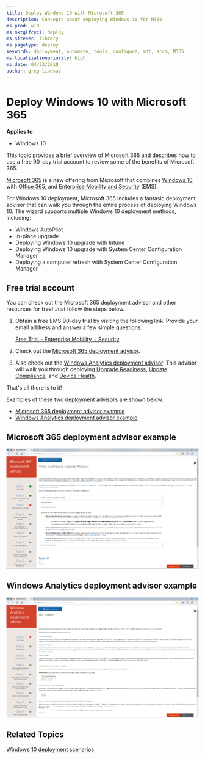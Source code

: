 ```yaml
---
title: Deploy Windows 10 with Microsoft 365
description: Concepts about deploying Windows 10 for M365
ms.prod: w10
ms.mktglfcycl: deploy
ms.sitesec: library
ms.pagetype: deploy
keywords: deployment, automate, tools, configure, mdt, sccm, M365
ms.localizationpriority: high
ms.date: 04/23/2018
author: greg-lindsay
---
```


# Deploy Windows 10 with Microsoft 365

**Applies to**

-   Windows 10

This topic provides a brief overview of Microsoft 365 and describes how to use a free 90-day trial account to review some of the benefits of Microsoft 365.

[Microsoft 365](https://www.microsoft.com/microsoft-365) is a new offering from Microsoft that combines [Windows 10](https://www.microsoft.com/windows/features) with [Office 365](https://products.office.com/business/explore-office-365-for-business), and [Enterprise Mobility and Security](https://www.microsoft.com/cloud-platform/enterprise-mobility-security) (EMS).

For Windows 10 deployment, Microsoft 365 includes a fantasic deployment advisor that can walk you through the entire process of deploying Windows 10. The wizard supports multiple Windows 10 deployment methods, including:

- Windows AutoPilot
- In-place upgrade
- Deploying Windows 10 upgrade with Intune
- Deploying Windows 10 upgrade with System Center Configuration Manager
- Deploying a computer refresh with System Center Configuration Manager

## Free trial account

You can check out the Microsoft 365 deployment advisor and other resources for free! Just follow the steps below. 

1. Obtain a free EMS 90-day trial by visiting the following link. Provide your email address and answer a few simple questions.

    [Free Trial - Enterprise Mobility + Security](https://www.microsoft.com/cloud-platform/enterprise-mobility-security-trial)

2. Check out the [Microsoft 365 deployment advisor](https://portal.office.com/onboarding/Microsoft365DeploymentAdvisor#/).
3. Also check out the [Windows Analytics deployment advisor](https://portal.office.com/onboarding/WindowsAnalyticsDeploymentAdvisor#/). This advisor will walk you through deploying [Upgrade Readiness](https://docs.microsoft.com/windows/deployment/upgrade/manage-windows-upgrades-with-upgrade-readiness), [Update Compliance](https://docs.microsoft.com/windows/deployment/update/update-compliance-monitor), and [Device Health](https://docs.microsoft.com/windows/deployment/update/device-health-monitor). 

That's all there is to it! 

Examples of these two deployment advisors are shown below.

- [Microsoft 365 deployment advisor example](#microsoft-365-deployment-advisor-example)
- [Windows Analytics deployment advisor example](#windows-analytics-deployment-advisor-example)

## Microsoft 365 deployment advisor example
![Microsoft 365 deployment advisor](images/m365da.png)

## Windows Analytics deployment advisor example
![Windows Analytics deployment advisor](images/wada.png)

## Related Topics

[Windows 10 deployment scenarios](windows-10-deployment-scenarios.md)
 

 





